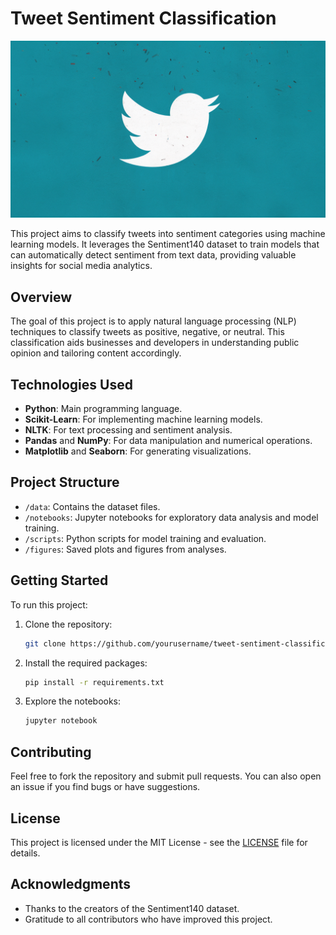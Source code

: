 # Tweet Sentiment Classification

![mv](tc.webp) 

This project aims to classify tweets into sentiment categories using machine learning models. It leverages the Sentiment140 dataset to train models that can automatically detect sentiment from text data, providing valuable insights for social media analytics.

## Overview

The goal of this project is to apply natural language processing (NLP) techniques to classify tweets as positive, negative, or neutral. This classification aids businesses and developers in understanding public opinion and tailoring content accordingly.

## Technologies Used

- **Python**: Main programming language.
- **Scikit-Learn**: For implementing machine learning models.
- **NLTK**: For text processing and sentiment analysis.
- **Pandas** and **NumPy**: For data manipulation and numerical operations.
- **Matplotlib** and **Seaborn**: For generating visualizations.

## Project Structure

- `/data`: Contains the dataset files.
- `/notebooks`: Jupyter notebooks for exploratory data analysis and model training.
- `/scripts`: Python scripts for model training and evaluation.
- `/figures`: Saved plots and figures from analyses.

## Getting Started

To run this project:

1. Clone the repository:
   ```bash
   git clone https://github.com/yourusername/tweet-sentiment-classification.git
   ```
2. Install the required packages:
   ```bash
   pip install -r requirements.txt
   ```
3. Explore the notebooks:
   ```bash
   jupyter notebook
   ```

## Contributing

Feel free to fork the repository and submit pull requests. You can also open an issue if you find bugs or have suggestions.

## License

This project is licensed under the MIT License - see the [LICENSE](LICENSE.md) file for details.

## Acknowledgments

- Thanks to the creators of the Sentiment140 dataset.
- Gratitude to all contributors who have improved this project.
